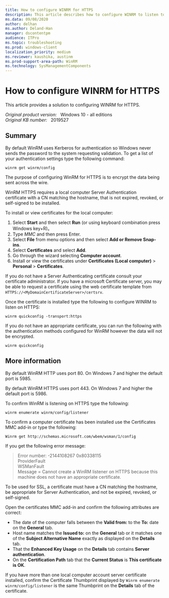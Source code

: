 ```yaml
---
title: How to configure WINRM for HTTPS
description: This article describes how to configure WINRM to listen to HTTPS by loading a certificate and running commands.
ms.data: 09/08/2020
author: delhan
ms.author: Deland-Han
manager: dscontentpm
audience: ITPro
ms.topic: troubleshooting
ms.prod: windows-client
localization_priority: medium
ms.reviewer: kaushika, austinm
ms.prod-support-area-path: WinRM
ms.technology: SysManagementComponents
---
```

# How to configure WINRM for HTTPS

This article provides a solution to configuring WINRM for HTTPS.

_Original product version:_ &nbsp; Windows 10 - all editions  
_Original KB number:_ &nbsp; 2019527

## Summary

By default WinRM uses Kerberos for authentication so Windows never sends the password to the system requesting validation. To get a list of your authentication settings type the following command:

```console
winrm get winrm/config
```

The purpose of configuring WinRM for HTTPS is to encrypt the data being sent across the wire.

WinRM HTTPS requires a local computer Server Authentication certificate with a CN matching the hostname, that is not expired, revoked, or self-signed to be installed.

To install or view certificates for the local computer:

1. Select **Start** and then select **Run** (or using keyboard combination press Windows key+R)。
2. Type *MMC* and then press Enter.
3. Select **File** from menu options and then select **Add or Remove Snap-ins**.
4. Select **Certificates** and select **Add**.
5. Go through the wizard selecting **Computer account**.
6. Install or view the certificates under **Certificates (Local computer)** > **Personal** > **Certificates**.

If you do not have a Server Authenticating certificate consult your certificate administrator. If you have a microsoft Certificate server, you may be able to request a certificate using the web certificate template from `HTTPS://<MyDomainCertificateServer>/certsrv`.

Once the certificate is installed type the following to configure WINRM to listen on HTTPS:

```console
winrm quickconfig -transport:https
```

If you do not have an appropriate certificate, you can run the following with the authentication methods configured for WinRM however the data will not be encrypted.

```console
winrm quickconfig
```

## More information

By default WinRM HTTP uses port 80. On Windows 7 and higher the default port is 5985.

By default WinRM HTTPS uses port 443. On Windows 7 and higher the default port is 5986.

To confirm WinRM is listening on HTTPS type the following:

```console
winrm enumerate winrm/config/listener
```

To confirm a computer certificate has been installed use the Certificates MMC add-in or type the following:

```console
Winrm get http://schemas.microsoft.com/wbem/wsman/1/config
```

If you get the following error message:  

> Error number: -2144108267 0x80338115  
ProviderFault  
WSManFault  
Message = Cannot create a WinRM listener on HTTPS because this machine does not have an appropriate certificate.

To be used for SSL, a certificate must have a CN matching the hostname, be appropriate for Server Authentication, and not be expired, revoked, or self-signed.

Open the certificates MMC add-in and confirm the following attributes are correct:

- The date of the computer falls between the **Valid from:** to the **To:** date on the **General** tab.
- Host name matches the **Issued to:** on the **General** tab or it matches one of the **Subject Alternative Name** exactly as displayed on the **Details** tab.
- That the **Enhanced Key Usage** on the **Details** tab contains **Server authentication**.
- On the **Certification Path** tab that the **Current Status** is **This certificate is OK**.

If you have more than one local computer account server certificate installed, confirm the Certificate Thumbprint displayed by `Winrm enumerate winrm/config/listener` is the same Thumbprint on the **Details** tab of the certificate.
